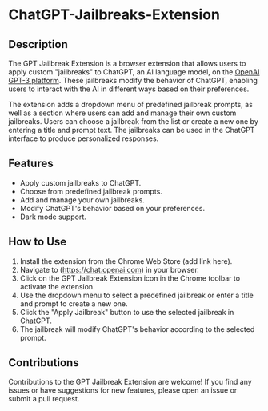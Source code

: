 # ChatGPT-Jailbreaks-Extension

## Description

The GPT Jailbreak Extension is a browser extension that allows users to apply custom "jailbreaks" to ChatGPT, an AI language model, on the [OpenAI GPT-3 platform](https://openai.com). These jailbreaks modify the behavior of ChatGPT, enabling users to interact with the AI in different ways based on their preferences.

The extension adds a dropdown menu of predefined jailbreak prompts, as well as a section where users can add and manage their own custom jailbreaks. Users can choose a jailbreak from the list or create a new one by entering a title and prompt text. The jailbreaks can be used in the ChatGPT interface to produce personalized responses.

## Features

- Apply custom jailbreaks to ChatGPT.
- Choose from predefined jailbreak prompts.
- Add and manage your own jailbreaks.
- Modify ChatGPT's behavior based on your preferences.
- Dark mode support.

## How to Use

1. Install the extension from the Chrome Web Store (add link here).
2. Navigate to (https://chat.openai.com) in your browser.
3. Click on the GPT Jailbreak Extension icon in the Chrome toolbar to activate the extension.
4. Use the dropdown menu to select a predefined jailbreak or enter a title and prompt to create a new one.
5. Click the "Apply Jailbreak" button to use the selected jailbreak in ChatGPT.
6. The jailbreak will modify ChatGPT's behavior according to the selected prompt.

## Contributions

Contributions to the GPT Jailbreak Extension are welcome! If you find any issues or have suggestions for new features, please open an issue or submit a pull request.
